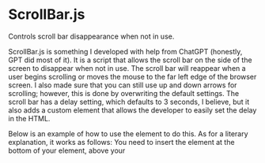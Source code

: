 # ScrollBar.js
Controls scroll bar disappearance when not in use.

ScrollBar.js is something I developed with help from ChatGPT (honestly, GPT did most of it). It is a script that allows the scroll bar on the side of the screen to disappear when not in use. The scroll bar will reappear when a user begins scrolling or moves the mouse to the far left edge of the browser screen. I also made sure that you can still use up and down arrows for scrolling; however, this is done by overwriting the default settings. The scroll bar has a delay setting, which defaults to 3 seconds, I believe, but it also adds a custom element that allows the developer to easily set the delay in the HTML.

Below is an example of how to use the <set-timer> element to do this. As for a literary explanation, it works as follows: You need to insert the <set-timer></set-timer> element at the bottom of your <body> element, above your <script> elements. To change the delay time, you change the sec attribute, <scroll-timer sec="3"></scroll-timer>, which as you can guess, is the number of seconds the scroll bar will remain after an event.

This script will also inject a custom CSS class into the webpage to control the scroll bar, so you need to ensure that you have no other CSS controlling the scroll bar with overflow-y or any other CSS classes with the name .no-scrollbar. The script will also sense if the user is on a mobile device and will not run the scroll bar functions to save processing power when it's not needed.

```html
<!DOCTYPE html>
<html lang="en">
<head>
    <meta charset="UTF-8">
    <meta name="viewport" content="width=device-width, initial-scale=1.0">
    <title>Example</title>
    
</head>
<body>
    <!-- Your webpage content here -->
    
    <!-- Custom element for setting scroll timer -->
    <scrolltimer sec="5"></scrolltimer>
    <script src="scrollbar_v1_4-29-24.js.js"></script>
</body>
</html>

I hope many will find this script useful in their projects, and I trust I won't be too heavily ridiculed for utilizing ChatGPT's in its development.
